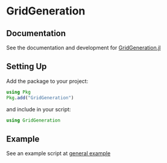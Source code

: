 # GridGeneration

## Documentation

See the documentation and development for [GridGeneration.jl](https://marvyn.com/GridGeneration.jl/dev/)

## Setting Up

Add the package to your project:

```julia
using Pkg
Pkg.add("GridGeneration")
```

and include in your script:

```julia
using GridGeneration
```

## Example

See an example script at [general example](examples/generalExample.jl)
